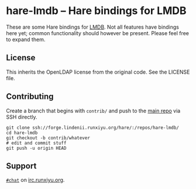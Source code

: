 # hare-lmdb – Hare bindings for LMDB

These are some Hare bindings for [LMDB](http://www.lmdb.tech/doc/).
Not all features have bindings here yet; common functionality should however be
present. Please feel free to expand them.

## License

This inherits the OpenLDAP license from the original code. See the LICENSE
file.

## Contributing

Create a branch that begins with `contrib/` and push to the
[main repo](https://forge.lindenii.runxiyu.org/hare/:/repos/hare-lmdb/)
via SSH directly.

```
git clone ssh://forge.lindenii.runxiyu.org/hare/:/repos/hare-lmdb/
cd hare-lmdb
git checkout -b contrib/whatever
# edit and commit stuff
git push -u origin HEAD
```

## Support

[`#chat`](https://webirc.runxiyu.org/kiwiirc/#chat)
on
[irc.runxiyu.org](https://irc.runxiyu.org/).

